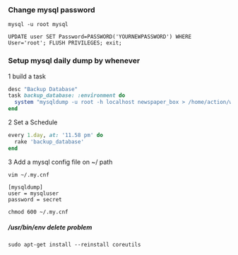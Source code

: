 ### Change mysql password
```
mysql -u root mysql
```
```
UPDATE user SET Password=PASSWORD('YOURNEWPASSWORD') WHERE User='root'; FLUSH PRIVILEGES; exit;
```

### Setup mysql daily dump by whenever

1 build a task

```ruby
desc "Backup Database"                                                                                                                                                             
task backup_database: :environment do                                                                                                                                              
  system "mysqldump -u root -h localhost newspaper_box > /home/action/workspace/newspaper_db/mysql_dump_#{Time.now.strftime("%d%m%Y-%H:%M")}.sql"                                  
end  
```

2 Set a Schedule

```ruby
every 1.day, at: '11.58 pm' do                                                                                                                                                     
  rake 'backup_database'                                                                                                                                                           
end  
```

3 Add a mysql config file on ~/ path

```
vim ~/.my.cnf
```

```
[mysqldump]
user = mysqluser
password = secret
```

```
chmod 600 ~/.my.cnf
```

##### /usr/bin/env delete problem

```
sudo apt-get install --reinstall coreutils
```
